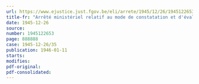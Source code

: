 ```yaml
---
url: https://www.ejustice.just.fgov.be/eli/arrete/1945/12/26/1945122653/justel
title-fr: "Arrêté ministériel relatif au mode de constatation et d'évaluation des dommages de guerre aux biens privés"
date: 1945-12-26
source:
number: 1945122653
page: 888888
case: 1945-12-26/35
publication: 1946-01-11
starts:
modifies:
pdf-original:
pdf-consolidated:
---
```


